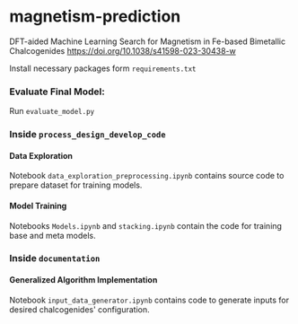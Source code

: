 # magnetism-prediction
DFT-aided Machine Learning Search for Magnetism in Fe-based Bimetallic Chalcogenides https://doi.org/10.1038/s41598-023-30438-w

Install necessary packages form `requirements.txt`

### Evaluate Final Model:
Run `evaluate_model.py` 

### Inside `process_design_develop_code`
#### Data Exploration
Notebook `data_exploration_preprocessing.ipynb` contains source code to prepare dataset for training models.
#### Model Training 
Notebooks `Models.ipynb` and `stacking.ipynb` contain the code for training base and meta models.

### Inside `documentation`
#### Generalized Algorithm Implementation 
Notebook `input_data_generator.ipynb` contains code to generate inputs for desired chalcogenides' configuration.

